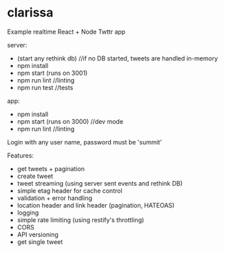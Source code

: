 # clarissa
Example realtime React + Node Twttr app

server:
* (start any rethink db) //if no DB started, tweets are handled in-memory
* npm install
* npm start (runs on 3001)
* npm run lint //linting
* npm run test //tests


app:
* npm install
* npm start (runs on 3000) //dev mode
* npm run lint //linting

 Login with any user name, password must be 'summit'
 
 Features:
 * get tweets + pagination
 * create tweet
 * tweet streaming (using server sent events and rethink DB)
 * simple etag header for cache control
 * validation + error handling
 * location header and link header (pagination, HATEOAS)
 * logging
 * simple rate limiting (using restify's throttling)
 * CORS
 * API versioning
 * get single tweet

 